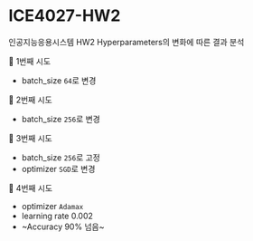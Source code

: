 # ICE4027-HW2
인공지능응용시스템 HW2 Hyperparameters의 변화에 따른 결과 분석

🐰 1번째 시도
- batch_size `64`로 변경

🐰 2번째 시도
- batch_size `256`로 변경

🐰 3번째 시도
- batch_size `256`로 고정
- optimizer `SGD`로 변경

🐰 4번째 시도
- optimizer `Adamax`
- learning rate 0.002
- ~Accuracy 90% 넘음~
